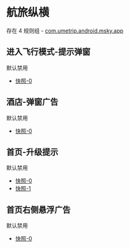 # 航旅纵横

存在 4 规则组 - [com.umetrip.android.msky.app](/src/apps/com.umetrip.android.msky.app.ts)

## 进入飞行模式-提示弹窗

默认禁用

- [快照-0](https://i.gkd.li/import/12750185)

## 酒店-弹窗广告

默认禁用

- [快照-0](https://i.gkd.li/import/12909632)

## 首页-升级提示

默认禁用

- [快照-0](https://i.gkd.li/import/12838294)
- [快照-1](https://i.gkd.li/import/12838293)

## 首页右侧悬浮广告

默认禁用

- [快照-0](https://i.gkd.li/import/12783264)
